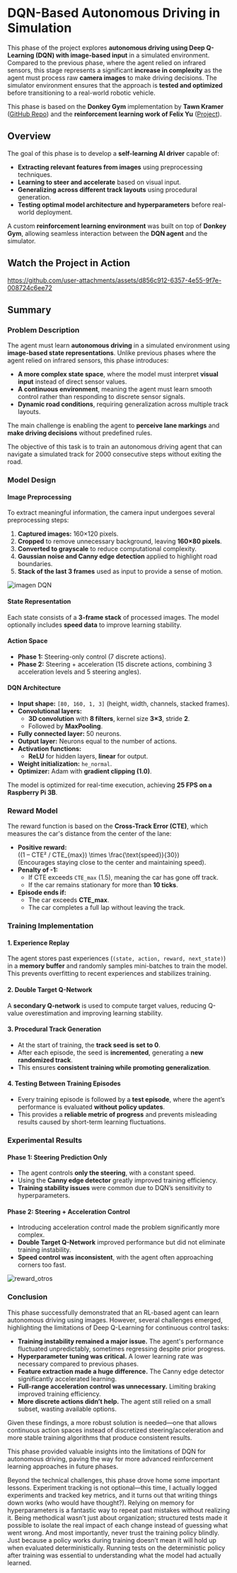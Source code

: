 # DQN-Based Autonomous Driving in Simulation

This phase of the project explores **autonomous driving using Deep Q-Learning (DQN) with image-based input** in a simulated environment. Compared to the previous phase, where the agent relied on infrared sensors, this stage represents a significant **increase in complexity** as the agent must process raw **camera images** to make driving decisions. The simulator environment ensures that the approach is **tested and optimized** before transitioning to a real-world robotic vehicle.

This phase is based on the **Donkey Gym** implementation by **Tawn Kramer** ([GitHub Repo](https://github.com/tawnkramer/gym-donkeycar.git)) and the **reinforcement learning work of Felix Yu** ([Project](https://flyyufelix.github.io/2018/09/11/donkey-rl-simulation.html)).

## Overview

The goal of this phase is to develop a **self-learning AI driver** capable of:

- **Extracting relevant features from images** using preprocessing techniques.
- **Learning to steer and accelerate** based on visual input.
- **Generalizing across different track layouts** using procedural generation.
- **Testing optimal model architecture and hyperparameters** before real-world deployment.

A custom **reinforcement learning environment** was built on top of **Donkey Gym**, allowing seamless interaction between the **DQN agent** and the simulator.

## Watch the Project in Action

https://github.com/user-attachments/assets/d856c912-6357-4e55-9f7e-008724c6ee72

## Summary

### Problem Description

The agent must learn **autonomous driving** in a simulated environment using **image-based state representations**. Unlike previous phases where the agent relied on infrared sensors, this phase introduces:

- **A more complex state space**, where the model must interpret **visual input** instead of direct sensor values.
- **A continuous environment**, meaning the agent must learn smooth control rather than responding to discrete sensor signals.
- **Dynamic road conditions**, requiring generalization across multiple track layouts.

The main challenge is enabling the agent to **perceive lane markings** and **make driving decisions** without predefined rules.

The objective of this task is to train an autonomous driving agent that can navigate a simulated track for 2000 consecutive steps without exiting the road.&#x20;

### Model Design

#### **Image Preprocessing**

To extract meaningful information, the camera input undergoes several preprocessing steps:

1. **Captured images:** 160×120 pixels.
2. **Cropped** to remove unnecessary background, leaving **160×80 pixels**.
3. **Converted to grayscale** to reduce computational complexity.
4. **Gaussian noise and Canny edge detection** applied to highlight road boundaries.
5. **Stack of the last 3 frames** used as input to provide a sense of motion.

![imagen DQN](https://github.com/user-attachments/assets/c4245265-976f-455d-8ddb-3dbb7606f76c)

#### **State Representation**

Each state consists of a **3-frame stack** of processed images. The model optionally includes **speed data** to improve learning stability.

#### **Action Space**

- **Phase 1:** Steering-only control (7 discrete actions).
- **Phase 2:** Steering + acceleration (15 discrete actions, combining 3 acceleration levels and 5 steering angles).

#### **DQN Architecture**

- **Input shape:** `[80, 160, 1, 3]` (height, width, channels, stacked frames).
- **Convolutional layers:**
  - **3D convolution** with **8 filters**, kernel size **3×3**, stride **2**.
  - Followed by **MaxPooling**.
- **Fully connected layer:** 50 neurons.
- **Output layer:** Neurons equal to the number of actions.
- **Activation functions:**
  - **ReLU** for hidden layers, **linear** for output.
- **Weight initialization:** `he_normal`.
- **Optimizer:** Adam with **gradient clipping (1.0)**.

The model is optimized for real-time execution, achieving **25 FPS on a Raspberry Pi 3B**.

### Reward Model

The reward function is based on the **Cross-Track Error (CTE)**, which measures the car's distance from the center of the lane:

- **Positive reward:**\
  \((1 – CTE² / CTE_{max}) \times \frac{\text{speed}}{30}\)\
  (Encourages staying close to the center and maintaining speed).
- **Penalty of -1:**
  - If CTE exceeds `CTE_max` (1.5), meaning the car has gone off track.
  - If the car remains stationary for more than **10 ticks**.
- **Episode ends if:**
  - The car exceeds **CTE\_max**.
  - The car completes a full lap without leaving the track.

### Training Implementation

#### **1. Experience Replay**

The agent stores past experiences (`(state, action, reward, next_state)`) in a **memory buffer** and randomly samples mini-batches to train the model. This prevents overfitting to recent experiences and stabilizes training.

#### **2. Double Target Q-Network**

A **secondary Q-network** is used to compute target values, reducing Q-value overestimation and improving learning stability.

#### **3. Procedural Track Generation**

- At the start of training, the **track seed is set to 0**.
- After each episode, the seed is **incremented**, generating a **new randomized track**.
- This ensures **consistent training while promoting generalization**.

#### **4. Testing Between Training Episodes**

- Every training episode is followed by a **test episode**, where the agent’s performance is evaluated **without policy updates**.
- This provides a **reliable metric of progress** and prevents misleading results caused by short-term learning fluctuations.

### Experimental Results

#### **Phase 1: Steering Prediction Only**

- The agent controls **only the steering**, with a constant speed.
- Using the **Canny edge detector** greatly improved training efficiency.
- **Training stability issues** were common due to DQN’s sensitivity to hyperparameters.

#### **Phase 2: Steering + Acceleration Control**

- Introducing acceleration control made the problem significantly more complex.
- **Double Target Q-Network** improved performance but did not eliminate training instability.
- **Speed control was inconsistent**, with the agent often approaching corners too fast.

![reward_otros](https://github.com/user-attachments/assets/52adb265-4d71-4305-b7f5-366791ef4f49)

### Conclusion

This phase successfully demonstrated that an RL-based agent can learn autonomous driving using images. However, several challenges emerged, highlighting the limitations of Deep Q-Learning for continuous control tasks:

- **Training instability remained a major issue.** The agent's performance fluctuated unpredictably, sometimes regressing despite prior progress.
- **Hyperparameter tuning was critical.** A lower learning rate was necessary compared to previous phases.
- **Feature extraction made a huge difference.** The Canny edge detector significantly accelerated learning.
- **Full-range acceleration control was unnecessary.** Limiting braking improved training efficiency.
- **More discrete actions didn’t help.** The agent still relied on a small subset, wasting available options.

Given these findings, a more robust solution is needed—one that allows continuous action spaces instead of discretized steering/acceleration and more stable training algorithms that produce consistent results.

This phase provided valuable insights into the limitations of DQN for autonomous driving, paving the way for more advanced reinforcement learning approaches in future phases.

Beyond the technical challenges, this phase drove home some important lessons. Experiment tracking is not optional—this time, I actually logged experiments and tracked key metrics, and it turns out that writing things down works (who would have thought?). Relying on memory for hyperparameters is a fantastic way to repeat past mistakes without realizing it. Being methodical wasn’t just about organization; structured tests made it possible to isolate the real impact of each change instead of guessing what went wrong. And most importantly, never trust the training policy blindly. Just because a policy works during training doesn’t mean it will hold up when evaluated deterministically. Running tests on the deterministic policy after training was essential to understanding what the model had actually learned.


